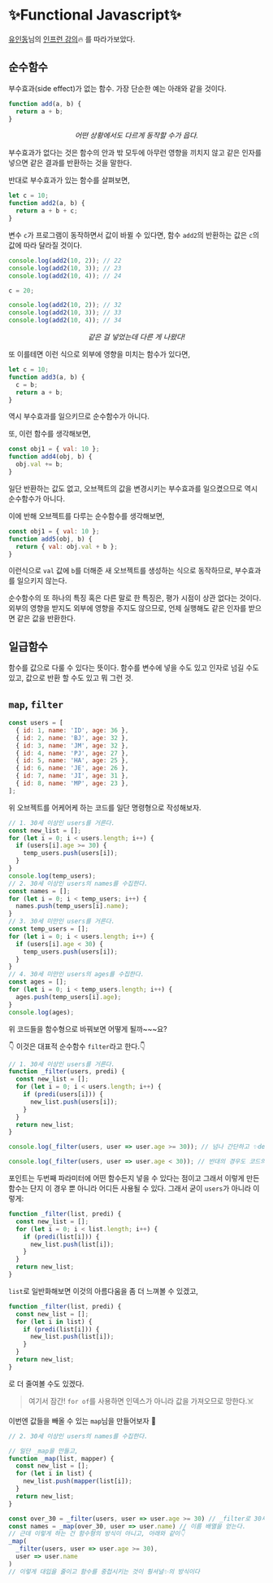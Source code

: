 # ✨Functional Javascript✨

[유인동](https://github.com/indongyoo)님의 [인프런 강의](https://www.inflearn.com/course/%ED%95%A8%EC%88%98%ED%98%95-%ED%94%84%EB%A1%9C%EA%B7%B8%EB%9E%98%EB%B0%8D/)🔥 를 따라가보았다.

## 순수함수

부수효과(side effect)가 없는 함수. 가장 단순한 예는 아래와 같을 것이다.

```js
function add(a, b) {
  return a + b;
}
```

_<p style="text-align: center;">어떤 상황에서도 다르게 동작할 수가 읍다.</p>_

부수효과가 없다는 것은 함수의 안과 밖 모두에 아무런 영향을 끼치지 않고 같은 인자를 넣으면 같은 결과를 반환하는 것을 말한다.

반대로 부수효과가 있는 함수를 살펴보면,

```js
let c = 10;
function add2(a, b) {
  return a + b + c;
}
```

변수 `c`가 프로그램이 동작하면서 값이 바뀔 수 있다면, 함수 `add2`의 반환하는 값은 `c`의 값에 따라 달라질 것이다.

```js
console.log(add2(10, 2)); // 22
console.log(add2(10, 3)); // 23
console.log(add2(10, 4)); // 24

c = 20;

console.log(add2(10, 2)); // 32
console.log(add2(10, 3)); // 33
console.log(add2(10, 4)); // 34
```

_<p style="text-align: center;">같은 걸 넣었는데 다른 게 나왔다!</p>_

또 이를테면 이런 식으로 외부에 영향을 미치는 함수가 있다면,

```js
let c = 10;
function add3(a, b) {
  c = b;
  return a + b;
}
```

역시 부수효과를 일으키므로 순수함수가 아니다.

또, 이런 함수를 생각해보면,

```js
const obj1 = { val: 10 };
function add4(obj, b) {
  obj.val += b;
}
```

일단 반환하는 값도 없고, 오브젝트의 값을 변경시키는 부수효과를 일으켰으므로 역시 순수함수가 아니다.

이에 반해 오브젝트를 다루는 순수함수를 생각해보면,

```js
const obj1 = { val: 10 };
function add5(obj, b) {
  return { val: obj.val + b };
}
```

이런식으로 `val` 값에 `b`를 더해준 새 오브젝트를 생성하는 식으로 동작하므로, 부수효과를 일으키지 않는다.

순수함수의 또 하나의 특징 혹은 다른 말로 한 특징은, 평가 시점이 상관 없다는 것이다. 외부의 영향을 받지도 외부에 영향을 주지도 않으므로, 언제 실행해도 같은 인자를 받으면 같은 값을 반환한다.

## 일급함수

함수를 값으로 다룰 수 있다는 뜻이다. 함수를 변수에 넣을 수도 있고 인자로 넘길 수도 있고, 값으로 반환 할 수도 있고 뭐 그런 것.

## `map`, `filter`

```js
const users = [
  { id: 1, name: 'ID', age: 36 },
  { id: 2, name: 'BJ', age: 32 },
  { id: 3, name: 'JM', age: 32 },
  { id: 4, name: 'PJ', age: 27 },
  { id: 5, name: 'HA', age: 25 },
  { id: 6, name: 'JE', age: 26 },
  { id: 7, name: 'JI', age: 31 },
  { id: 8, name: 'MP', age: 23 },
];
```

위 오브젝트를 어케어케 하는 코드를 일단 명령형으로 작성해보자.

```js
// 1. 30세 이상인 users를 거른다.
const new_list = [];
for (let i = 0; i < users.length; i++) {
  if (users[i].age >= 30) {
    temp_users.push(users[i]);
  }
}
console.log(temp_users);
// 2. 30세 이상인 users의 names를 수집한다.
const names = [];
for (let i = 0; i < temp_users; i++) {
  names.push(temp_users[i].name);
}
// 3. 30세 미만인 users를 거른다.
const temp_users = [];
for (let i = 0; i < users.length; i++) {
  if (users[i].age < 30) {
    temp_users.push(users[i]);
  }
}
// 4. 30세 미만인 users의 ages를 수집한다.
const ages = [];
for (let i = 0; i < temp_users.length; i++) {
  ages.push(temp_users[i].age);
}
console.log(ages);
```

위 코드들을 함수형으로 바꿔보면 어떻게 될까~~~요?

👇 이것은 대표적 순수함수 `filter`라고 한다.👇

```js
// 1. 30세 이상인 users를 거른다.
function _filter(users, predi) {
  const new_list = [];
  for (let i = 0; i < users.length; i++) {
    if (predi(users[i])) {
      new_list.push(users[i]);
    }
  }
  return new_list;
}

console.log(_filter(users, user => user.age >= 30)); // 넘나 간단하고 ✨declerative✨한 코드가 된다.

console.log(_filter(users, user => user.age < 30)); // 반대의 경우도 코드의 중복 없이 똑부러지게 해결된다.
```

포인트는 두번째 파라미터에 어떤 함수든지 넣을 수 있다는 점이고 그래서 이렇게 만든 함수는 단지 이 경우 뿐 아니라 어디든 사용될 수 있다. 그래서 굳이 `users`가 아니라 이렇게:

```js
function _filter(list, predi) {
  const new_list = [];
  for (let i = 0; i < list.length; i++) {
    if (predi(list[i])) {
      new_list.push(list[i]);
    }
  }
  return new_list;
}
```

`list`로 일반화해보면 이것의 아름다움을 좀 더 느껴볼 수 있겠고,

```js
function _filter(list, predi) {
  const new_list = [];
  for (let i in list) {
    if (predi(list[i])) {
      new_list.push(list[i]);
    }
  }
  return new_list;
}
```

로 더 줄여볼 수도 있겠다.

> 여기서 잠간! `for of`를 사용하면 인덱스가 아니라 값을 가져오므로 망한다.☠️

이번엔 값들을 빼올 수 있는 `map`님을 만들어보자 🙌

```js
// 2. 30세 이상인 users의 names를 수집한다.

// 일단 _map을 만들고,
function _map(list, mapper) {
  const new_list = [];
  for (let i in list) {
    new_list.push(mapper(list[i]);
  }
  return new_list;
}

const over_30 = _filter(users, user => user.age >= 30) // _filter로 30세 이상을 걸러서,
const names = _map(over_30, user => user.name) // 이름 배열을 얻는다.
// 근데 이렇게 하는 건 함수형의 방식이 아니고, 아래와 같이👇
_map(
  _filter(users, user => user.age >= 30),
  user => user.name
)
// 이렇게 대입을 줄이고 함수를 중첩시키는 것이 훵셔널✨의 방식이다
```
